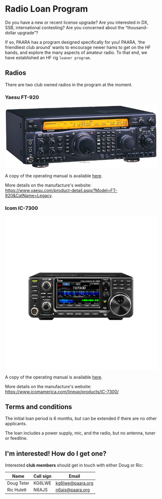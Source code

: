 # Radio Loan Program

Do you have a new or recent license upgrade?  Are you interested in DX, SSB, international contesting? Are you concerned about the “thousand-dollar upgrade”?

If so, PAARA has a program designed specifically for you!  PAARA, ‘the friendliest club around’ wants to encourage newer hams to get on the HF bands, and explore the many aspects of amateur radio. To that end, we have established an HF rig `loaner program`.

## Radios

There are two club owned radios in the program at the moment.

### Yaesu FT-920

![ft920](/images/ft920.jpg)

A copy of the operating manual is available [here](https://drive.google.com/file/d/1qSVmbk7bIGjzhuMAuVqFcz5U_pAIjktR/view?usp=sharing).

More details on the manufacture's website: <https://www.yaesu.com/product-detail.aspx?Model=FT-920&CatName=Legacy>.

### Icom IC-7300

![ic7300](/images/ic7300.jpg)

A copy of the operating manual is available [here](https://drive.google.com/file/d/14yXsdchMIMRSkwxDFeqJF3SmSdMPDqwo/view?usp=sharing).

More details on the manufacture's website: <https://www.icomamerica.com/lineup/products/IC-7300/>

## Terms and conditions

The initial loan period is 6 months, but can be extended if there are no other applicants.

The loan includes a power supply, mic, and the radio, but no antenna, tuner or feedline.

## I'm interested! How do I get one?

Interested **club members** should get in touch with either Doug or Ric:

Name       | Call sign | Email
-----------|-----------|-------------------
Doug Teter | KG6LWE    | <kg6lwe@paara.org>
Ric Hulett | N6AJS     | <n6ajs@paara.org> 

